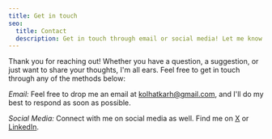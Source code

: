 ```yaml
---
title: Get in touch
seo:
  title: Contact
  description: Get in touch through email or social media! Let me know how I can help.
---
```


Thank you for reaching out! Whether you have a question, a suggestion, or just want to share your thoughts, I'm all ears. Feel free to get in touch through any of the methods below:

_Email:_
Feel free to drop me an email at [kolhatkarh@gmail.com](mailto:kolhatkarh@gmail.com), and I'll do my best to respond as soon as possible.

_Social Media:_
Connect with me on social media as well. Find me on [X](https://x.com/cheksnbuks10) or [LinkedIn](https://www.linkedin.com/in/harshavardhan-kolhatkar-0b2636258/).
